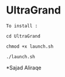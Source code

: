 # UltraGrand

`To install :`

````````
cd UltraGrand

chmod +x launch.sh

./launch.sh 
`````````

*Sajad Aliraqe

